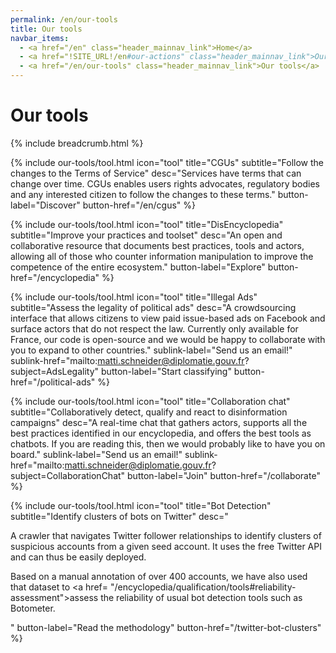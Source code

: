 ```yaml
---
permalink: /en/our-tools
title: Our tools
navbar_items:
  - <a href="/en" class="header_mainnav_link">Home</a>
  - <a href="!SITE_URL!/en#our-actions" class="header_mainnav_link">Our actions</a>
  - <a href="/en/our-tools" class="header_mainnav_link">Our tools</a>
---
```


# Our tools

{% include breadcrumb.html %}

{% include our-tools/tool.html
icon="tool"
title="CGUs"
subtitle="Follow the changes to the Terms of Service"
desc="Services have terms that can change over time. CGUs enables users rights advocates, regulatory bodies and any interested citizen to follow the changes to these terms."
button-label="Discover"
button-href="/en/cgus" %}

{% include our-tools/tool.html
icon="tool"
title="DisEncyclopedia"
subtitle="Improve your practices and toolset"
desc="An open and collaborative resource that documents best practices, tools and actors, allowing all of those who counter information manipulation to improve the competence of the entire ecosystem."
button-label="Explore"
button-href="/encyclopedia" %}

{% include our-tools/tool.html
icon="tool"
title="Illegal Ads"
subtitle="Assess the legality of political ads"
desc="A crowdsourcing interface that allows citizens to view paid issue-based ads on Facebook and surface actors that do not respect the law. Currently only available for France, our code is open-source and we would be happy to collaborate with you to expand to other countries."
sublink-label="Send us an email!"
sublink-href="mailto:matti.schneider@diplomatie.gouv.fr?subject=AdsLegality"
button-label="Start classifying"
button-href="/political-ads" %}

{% include our-tools/tool.html
icon="tool"
title="Collaboration chat"
subtitle="Collaboratively detect, qualify and react to disinformation campaigns"
desc="A real-time chat that gathers actors, supports all the best practices identified in our encyclopedia, and offers the best tools as chatbots. If you are reading this, then we would probably like to have you on board."
sublink-label="Send us an email!"
sublink-href="mailto:matti.schneider@diplomatie.gouv.fr?subject=CollaborationChat"
button-label="Join"
button-href="/collaborate" %}

{% include our-tools/tool.html
icon="tool"
title="Bot Detection"
subtitle="Identify clusters of bots on Twitter"
desc="<p>A crawler that navigates Twitter follower relationships to identify clusters of suspicious accounts from a given seed account. It uses the free Twitter API and can thus be easily deployed.</p><p>Based on a manual annotation of over 400&nbsp;accounts, we have also used that dataset to <a href= \"/encyclopedia/qualification/tools#reliability-assessment\">assess the reliability</a> of usual bot detection tools such as Botometer.</p>"
button-label="Read the methodology"
button-href="/twitter-bot-clusters" %}